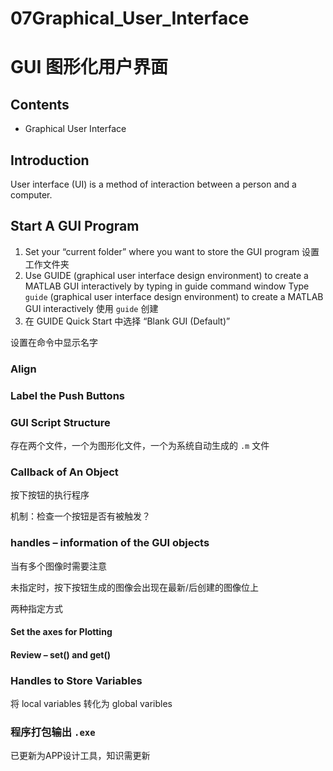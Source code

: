 # 07Graphical_User_Interface

# GUI 图形化用户界面

## Contents

- Graphical User Interface 

## Introduction

User interface (UI) is a method of interaction  between a person and a computer.

## Start A GUI Program

1. Set your “current folder” where you want to store  the GUI program 
   设置工作文件夹
2. Use GUIDE (graphical user interface design  environment) to create a MATLAB GUI  interactively by typing in guide command  window
   Type `guide` (graphical user interface design  environment) to create a MATLAB GUI  interactively
   使用 `guide` 创建
3. 在 GUIDE Quick Start 中选择 “Blank GUI (Default)” 

设置在命令中显示名字

### Align

### Label the Push Buttons

### GUI Script Structure

存在两个文件，一个为图形化文件，一个为系统自动生成的 `.m` 文件

### Callback of An Object

按下按钮的执行程序

机制：检查一个按钮是否有被触发？

### handles – information of the GUI objects

当有多个图像时需要注意

未指定时，按下按钮生成的图像会出现在最新/后创建的图像位上 

两种指定方式

#### Set the axes for Plotting

#### Review – set() and get()

### Handles to Store Variables

将 local variables 转化为 global varibles

### 程序打包输出 `.exe`

已更新为APP设计工具，知识需更新